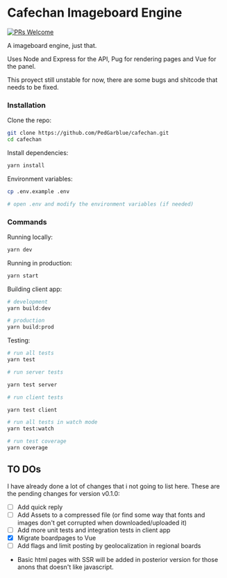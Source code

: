 # Cafechan Imageboard Engine

[![PRs Welcome](https://img.shields.io/badge/PRs-welcome-brightgreen.svg?style=flat-square)](http://makeapullrequest.com)

A imageboard engine, just that.

Uses Node and Express for the API, Pug for rendering pages and Vue for the panel.

This proyect still unstable for now, there are some bugs and shitcode that needs to be fixed.

### Installation

Clone the repo:

```bash
git clone https://github.com/PedGarblue/cafechan.git
cd cafechan
```

Install dependencies:

```bash
yarn install
```

Environment variables:

```bash
cp .env.example .env

# open .env and modify the environment variables (if needed)
```

### Commands

Running locally:

```bash
yarn dev
```

Running in production:

```bash
yarn start
```

Building client app:

```bash
# development
yarn build:dev

# production
yarn build:prod
```

Testing:

```bash
# run all tests
yarn test

# run server tests

yarn test server

# run client tests

yarn test client

# run all tests in watch mode
yarn test:watch

# run test coverage
yarn coverage
```

## TO DOs

I have already done a lot of changes that i not going to list here. These are the pending changes for version v0.1.0:

- [ ] Add quick reply
- [ ] Add Assets to a compressed file (or find some way that fonts and images don't get corrupted when downloaded/uploaded it)
- [ ] Add more unit tests and integration tests in client app
- [x] Migrate boardpages to Vue
- [ ] Add flags and limit posting by geolocalization in regional boards

* Basic html pages with SSR will be added in posterior version for those anons that doesn't like javascript.
